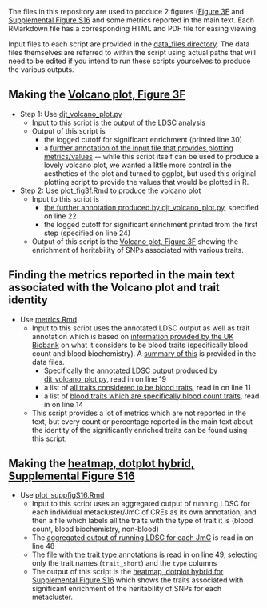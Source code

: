 The files in this repository are used to produce 2 figures ([Figure 3F](../../plots/enrichment_volcano_fmshape.pdf) and [Supplemental Figure S16](../../plots/jmc_combo_straight.pdf) and some metrics reported in the main text. Each RMarkdown file has a corresponding HTML and PDF file for easing viewing.

Input files to each script are provided in the [data_files directory](../../data_files). The data files themselves are referred to within the script using actual paths that will need to be edited if you intend to run these scripts yourselves to produce the various outputs. 

## Making the [Volcano plot, Figure 3F](../../plots/enrichment_volcano_fmshape.pdf)

  * Step 1: Use [djt_volcano_plot.py](djt_volcano_plot.py)
    * Input to this script is [the output of the LDSC analysis](../../data_files/raw_cCRE_all_UKBB_traits.enrichment.txt)
    * Output of this script is
      * the logged cutoff for significant enrichment (printed line 30)
      * a [further annotation of the input file that provides plotting metrics/values](../../data_files/withplotting_raw_cCRE_all_UKBB_traits.enrichment.txt) -- while this script itself can be used to produce a lovely volcano plot, we wanted a little more control in the aesthetics of the plot and turned to ggplot, but used this original plotting script to provide the values that would be plotted in R.
  * Step 2: Use [plot_fig3f.Rmd](plot_fig3f.Rmd) to produce the volcano plot
    * Input to this script is
      * [the further annotation produced by djt_volcano_plot.py](../../data_files/withplotting_raw_cCRE_all_UKBB_traits.enrichment.txt), specified on line 22
      * the logged cutoff for significant enrichment printed from the first step (specified on line 24)
    * Output of this script is the [Volcano plot, Figure 3F](../../plots/enrichment_volcano_fmshape.pdf) showing the enrichment of heritability of SNPs associated with various traits.

## Finding the metrics reported in the main text associated with the Volcano plot and trait identity

  * Use [metrics.Rmd](metrics.Rmd)
    * Input to this script uses the annotated LDSC output as well as trait annotation which is based on [information provided by the UK Biobank](https://biobank.ndph.ox.ac.uk/ukb/label.cgi?id=100080) on what it considers to be blood traits (specifically blood count and blood biochemistry). A [summary of this](../../data_files/blood_traits_annot.txt) is provided in the data files.
      *  Specifically the [annotated LDSC output produced by djt_volcano_plot.py](../../data_files/withplotting_raw_cCRE_all_UKBB_traits.enrichment.txt), read in on line 19
      *  a list of [all traits considered to be blood traits](../../data_files/all_blood_traits.txt), read in on line 11
      *  a list of [blood traits which are specifically blood count traits](../../data_files/blood_count_traits.txt), read in on line 14
    *  This script provides a lot of metrics which are not reported in the text, but every count or percentage reported in the main text about the identity of the significantly enriched traits can be found using this script.
   
## Making the [heatmap, dotplot hybrid, Supplemental Figure S16](../../plots/jmc_combo_straight.pdf)

  * Use [plot_suppfigS16.Rmd](plot_suppfigS16.Rmd)
    *  Input to this script uses an aggregated output of running LDSC for each individual metacluster/JmC of CREs as its own annotation, and then a file which labels all the traits with the type of trait it is (blood count, blood biochemistry, non-blood)
      * The [aggregated output of running LDSC for each JmC](../../data_files/cCRE_15-metaclusters_all_UKBB_traits.enrichment.txt) is read in on line 48
      * The [file with the trait type annotations](../../data_files/trait_table_description_significance_type.txt) is read in on line 49, selecting only the trait names (`trait_short`) and the `type` columns
    *  The output of this script is the [heatmap, dotplot hybrid for Supplemental Figure S16](../../plots/jmc_combo_straight.pdf) which shows the traits associated with significant enrichment of the heritability of SNPs for each metacluster.    
